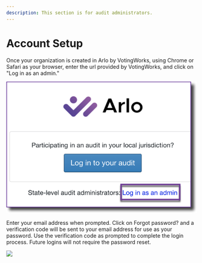 ```yaml
---
description: This section is for audit administrators.
---
```


# Account Setup

Once your organization is created in Arlo by VotingWorks, using Chrome or Safari as your browser, enter the url provided by VotingWorks, and click on "Log in as an admin."

![](<../.gitbook/assets/image (38).png>)

Enter your email address when prompted. Click on Forgot password? and a verification code will be sent to your email address for use as your password. Use the verification code as prompted to complete the login process.  Future logins will not require the password reset.

![](https://lh5.googleusercontent.com/Y79TCOlgJZo-CgO1VfVDgridORqr38mZYRHuJmOOOOmmQvQ4M0o4ueH8oEXiaSd1EaCwdi7P0ib2EBiVs-hjWl60cXWXlUXXUYCdbBMZcyXNMiFLsxjTqciu5u11A2xc3q8U6Oy4)
